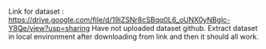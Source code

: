 Link for dataset : https://drive.google.com/file/d/19iZSNr8cSBqq0L6_oUNX0yNBglc-Y8Qe/view?usp=sharing
Have not uploaded dataset github.
Extract dataset in local environment after downloading from link and then it should all work.